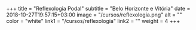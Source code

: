 +++
title = "Reflexologia Podal"
subtitle = "Belo Horizonte e Vitória"
date = 2018-10-27T19:57:15+03:00
image = "/cursos/reflexologia.png"
alt = ""
color = "white"
link1 = "/cursos/reflexologia"
link2 = ""
weight = 4
+++
